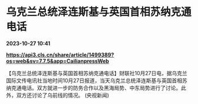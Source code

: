 # 乌克兰总统泽连斯基与英国首相苏纳克通电话

**2023-10-27 10:41**

**https://api3.cls.cn/share/article/1499389?os=web&sv=7.7.5&app=CailianpressWeb**

【乌克兰总统泽连斯基与英国首相苏纳克通电话】财联社10月27日电，据乌克兰国际文传电讯社当地时间10月27日报道，当天乌克兰总统泽连斯基与英国首相苏纳克通电话。双方就进一步的防务合作以及黑海局势、中东局势进行了讨论。此外，双方还讨论了乌前线的情况。 (央视新闻)